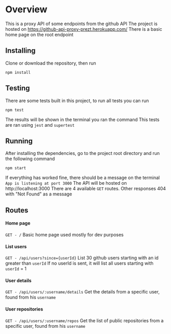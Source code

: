 # Overview

This is a proxy API of some endpoints from the github API
The project is hosted on https://github-api-proxy-prezt.herokuapp.com/
There is a basic home page on the root endpoint

## Installing

Clone or download the repository, then run
```
npm install
```

## Testing

There are some tests built in this project, to run all tests you can run
```
npm test
```
The results will be shown in the terminal you ran the command
This tests are ran using `jest` and `supertest`

## Running

After installing the dependencies, go to the project root directory and run the following command
```
npm start
```
If everything has worked fine, there should be a message on the terminal `App is listening at port 3000`
The API will be hosted on http://localhost:3000
There are 4 available `GET` routes. Other responses 404 with "Not Found" as a message

## Routes

#### Home page
`GET - /`
Basic home page used mostly for dev purposes
#### List users
`GET - /api/users?since={userId}`
List 30 github users starting with an id greater than `userId`
If no userId is sent, it will list all users starting with `userId` = 1 
#### User details
`GET - /api/users/:username/details`
Get the details from a specific user, found from his `username`
#### User repositories
`GET - /api/users/:username/repos`
Get the list of public repositories from a specific user, found from his `username`

